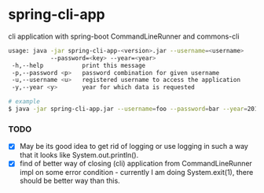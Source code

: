 # spring-cli-app
cli application with spring-boot CommandLineRunner and commons-cli

```bash
usage: java -jar spring-cli-app-<version>.jar --username=<username>
            --password=<key> --year=<year>
 -h,--help           print this message
 -p,--password <p>   password combination for given username
 -u,--username <u>   registered username to access the application
 -y,--year <y>       year for which data is requested

# example
$ java -jar spring-cli-app.jar --username=foo --password=bar --year=2017
```

### TODO
- [x] May be its good idea to get rid of logging or use logging in such a way that it looks like System.out.println().
- [x] find of better way of closing (cli) application from CommandLineRunner impl on some error condition - currently I am doing System.exit(1), there should be better way than this.
